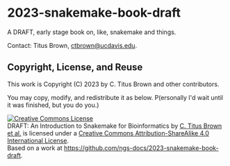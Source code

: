 # 2023-snakemake-book-draft

A DRAFT, early stage book on, like, snakemake and things.

Contact: Titus Brown, ctbrown@ucdavis.edu.

## Copyright, License, and Reuse

This work is Copyright (C) 2023 by C. Titus Brown and other contributors.

You may copy, modify, and redistribute it as below. P(ersonally I'd wait until
it was finished, but you do you.)

<a rel="license" href="http://creativecommons.org/licenses/by-sa/4.0/"><img alt="Creative Commons License" style="border-width:0" src="https://i.creativecommons.org/l/by-sa/4.0/88x31.png" /></a><br /><span xmlns:dct="http://purl.org/dc/terms/" href="http://purl.org/dc/dcmitype/Text" property="dct:title" rel="dct:type">DRAFT: An Introduction to Snakemake for Bioinformatics</span> by <a xmlns:cc="http://creativecommons.org/ns#" href="https://github.com/ngs-docs/2023-snakemake-book-draft" property="cc:attributionName" rel="cc:attributionURL">C. Titus Brown et al.</a> is licensed under a <a rel="license" href="http://creativecommons.org/licenses/by-sa/4.0/">Creative Commons Attribution-ShareAlike 4.0 International License</a>.<br />Based on a work at <a xmlns:dct="http://purl.org/dc/terms/" href="https://github.com/ngs-docs/2023-snakemake-book-draft" rel="dct:source">https://github.com/ngs-docs/2023-snakemake-book-draft</a>.

